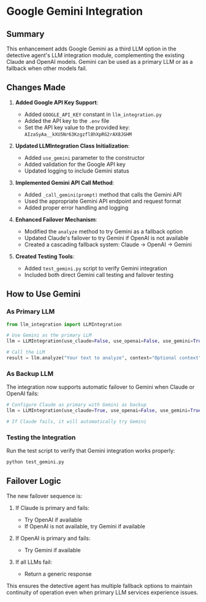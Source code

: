 # Google Gemini Integration

## Summary
This enhancement adds Google Gemini as a third LLM option in the detective agent's LLM integration module, complementing the existing Claude and OpenAI models. Gemini can be used as a primary LLM or as a fallback when other models fail.

## Changes Made

1. **Added Google API Key Support**:
   - Added `GOOGLE_API_KEY` constant in `llm_integration.py`
   - Added the API key to the `.env` file
   - Set the API key value to the provided key: `AIzaSyAa__kXU5Nr63Kzgzfl8hXpRG2rAX8JGHM`

2. **Updated LLMIntegration Class Initialization**:
   - Added `use_gemini` parameter to the constructor
   - Added validation for the Google API key
   - Updated logging to include Gemini status

3. **Implemented Gemini API Call Method**:
   - Added `_call_gemini(prompt)` method that calls the Gemini API
   - Used the appropriate Gemini API endpoint and request format
   - Added proper error handling and logging

4. **Enhanced Failover Mechanism**:
   - Modified the `analyze` method to try Gemini as a fallback option
   - Updated Claude's failover to try Gemini if OpenAI is not available
   - Created a cascading fallback system: Claude → OpenAI → Gemini

5. **Created Testing Tools**:
   - Added `test_gemini.py` script to verify Gemini integration
   - Included both direct Gemini call testing and failover testing

## How to Use Gemini

### As Primary LLM
```python
from llm_integration import LLMIntegration

# Use Gemini as the primary LLM
llm = LLMIntegration(use_claude=False, use_openai=False, use_gemini=True)

# Call the LLM
result = llm.analyze("Your text to analyze", context="Optional context")
```

### As Backup LLM
The integration now supports automatic failover to Gemini when Claude or OpenAI fails:

```python
# Configure Claude as primary with Gemini as backup
llm = LLMIntegration(use_claude=True, use_openai=False, use_gemini=True)

# If Claude fails, it will automatically try Gemini
```

### Testing the Integration
Run the test script to verify that Gemini integration works properly:

```bash
python test_gemini.py
```

## Failover Logic

The new failover sequence is:

1. If Claude is primary and fails:
   - Try OpenAI if available
   - If OpenAI is not available, try Gemini if available

2. If OpenAI is primary and fails:
   - Try Gemini if available

3. If all LLMs fail:
   - Return a generic response

This ensures the detective agent has multiple fallback options to maintain continuity of operation even when primary LLM services experience issues.